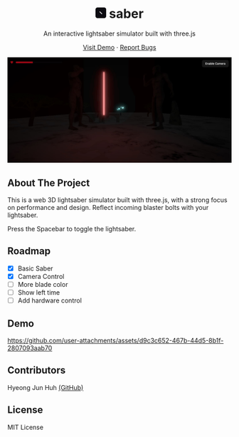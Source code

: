 <p align='center'>
<h1 align='center'><img width="24" height="24" src="./.github/icon.png" />
 saber</h1>

<p align='center'>An interactive lightsaber simulator built with three.js</p>
</p>

<p align='center'>
<a href="https://saber.fleet.im/">Visit Demo</a> · <a href="https://github.com/DipokalLab/saber/issues">Report Bugs</a>
</p>

![img](./.github/screenshot.jpg)

## About The Project

This is a web 3D lightsaber simulator built with three.js, with a strong focus on performance and design. Reflect incoming blaster bolts with your lightsaber.

Press the Spacebar to toggle the lightsaber.

## Roadmap

- [x] Basic Saber
- [x] Camera Control
- [ ] More blade color
- [ ] Show left time
- [ ] Add hardware control

## Demo

https://github.com/user-attachments/assets/d9c3c652-467b-44d5-8b1f-2807093aab70

## Contributors

Hyeong Jun Huh [(GitHub)](https://github.com/DipokalLab)

## License

MIT License
